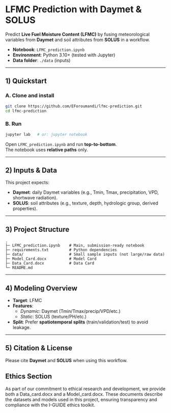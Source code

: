 # LFMC Prediction with Daymet & SOLUS

Predict **Live Fuel Moisture Content (LFMC)** by fusing meteorological variables from **Daymet** and soil attributes from **SOLUS** in a workflow.

- **Notebook**: `LFMC_prediction.ipynb`  
- **Environment**: Python 3.10+ (tested with Jupyter)  
- **Data folder**: `./data` (inputs)

---

## 1) Quickstart

### A. Clone and install
```bash
git clone https://github.com/EForoumandi/lfmc-prediction.git
cd lfmc-prediction
```

### B. Run
```bash
jupyter lab   # or: jupyter notebook
```
Open `LFMC_prediction.ipynb` and run **top-to-bottom**.  
The notebook uses **relative paths** only.

---

## 2) Inputs & Data

This project expects:

- **Daymet**: daily Daymet variables (e.g., Tmin, Tmax, precipitation, VPD, shortwave radiation).  
- **SOLUS**: soil attributes (e.g., texture, depth, hydrologic group, derived properties).

---

## 3) Project Structure
```
.
├─ LFMC_prediction.ipynb    # Main, submission-ready notebook
├─ requirements.txt         # Python dependencies
├─ data/                    # Small sample inputs (not large/raw data)
├─ Model_Card.docx          # Model Card
├─ Data_Card.docx           # Data Card
└─ README.md
```

---

## 4) Modeling Overview

- **Target**: LFMC  
- **Features**:
  - *Dynamic*: Daymet (Tmin/Tmax/precip/VPD/etc.)
  - *Static*: SOLUS (texture/PH/etc.)
- **Split**: Prefer **spatiotemporal splits** (train/validation/test) to avoid leakage.

---

## 5) Citation & License

Please cite **Daymet** and **SOLUS** when using this workflow.  

## **Ethics Section**
As part of our commitment to ethical research and development, we provide both a Data_card.docx and a Model_card.docx. These documents describe the datasets and models used in this project, ensuring transparency and compliance with the I-GUIDE ethics toolkit.

